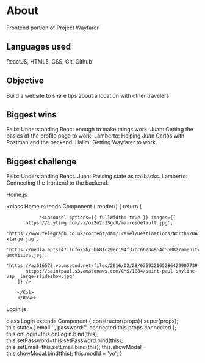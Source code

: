 # About
Frontend portion of Project Wayfarer

## Languages used

ReactJS, HTML5, CSS, Git, Github

## Objective

Build a website to share tips about a location with other travelers.

## Biggest wins

Felix: Understanding React enough to make things work.
Juan: Getting the basics of the profile page to work.
Lamberto: Helping Juan Carlos with Postman and the backend.
Halim: Getting Wayfarer to work.

## Biggest challenge

Felix: Understanding React.
Juan: Passing state as callbacks.
Lamberto: Connecting the frontend to the backend.
 
Home.js

<class Home extends Component {
    render() {
      return (
        <div className='container'>
        <Row>
        <Col l={12} s={12}>

                '<Carousel options={{ fullWidth: true }} images={[
          'https://i.ytimg.com/vi/oi2o2r3Sgc0/maxresdefault.jpg',
          'https://www.telegraph.co.uk/content/dam/Travel/Destinations/North%20America/USA/California/los%20angeles/Los%20Angeles%20lead-xlarge.jpg',
          'https://media.apts247.info/5b/5bb81c29ec194f37bc66234964c56082/amenity_lists/community-amenities.jpg',
          'https://az616578.vo.msecnd.net/files/2016/02/28/635922165286429907739493334_NYC.jpg',
          'https://saintpaul.s3.amazonaws.com/CMS/1884/saint-paul-skyline-vsp__large-slideshow.jpg'
        ]} />

        </Col>
        </Row>>


Login.js
        
class Login extends Component {
  constructor(props){
    super(props);
    this.state={
      email:'',
      password:'',
      connected:this.props.connected
    };
    this.onLogin=this.onLogin.bind(this);
    this.setPassword=this.setPassword.bind(this);
    this.setEmail=this.setEmail.bind(this);
    this.showModal = this.showModal.bind(this);
    this.modId = 'yo';
  }
